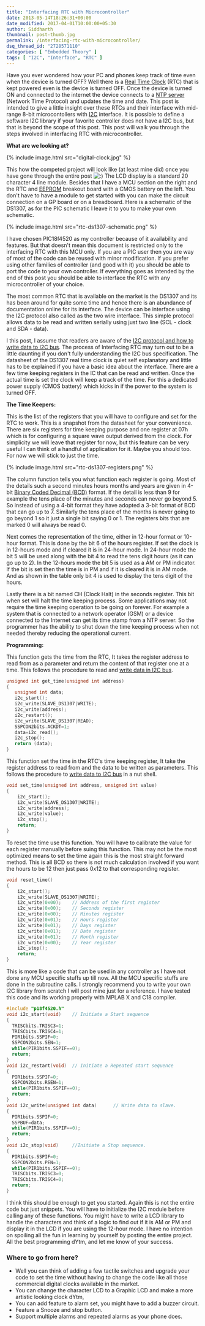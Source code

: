 ```yaml
---
title: "Interfacing RTC with Microcontroller"
date: 2013-05-14T18:26:31+00:00
date_modified: 2017-04-01T10:00:00+05:30
author: Siddharth
thumbnail: post-thumb.jpg
permalink: /interfacing-rtc-with-microcontroller/
dsq_thread_id: "2728571110"
categories: [ "Embedded Theory" ]
tags: [ "I2C", "Interface", "RTC" ]
---
```


Have you ever wondered how your PC and phones keep track of time even when the device is turned OFF? Well there is a <a title="Real-time clock" href="http://en.wikipedia.org/wiki/Real-time_clock" target="_blank" rel="wikipedia">Real Time Clock</a> (RTC) that is kept powered even is the device is turned OFF. Once the device is turned ON and connected to the internet the device connects to a <a title="Network Time Protocol" href="http://ntp.org/" target="_blank" rel="homepage">NTP server</a> (Network Time Protocol) and updates the time and date. This post is intended to give a little insight over these RTCs and their interface with mid-range 8-bit microcontollers with <a title="IA2C" href="http://en.wikipedia.org/wiki/I%C2%B2C" target="_blank" rel="wikipedia">I2C</a> interface. It is possible to define a software I2C library if your favorite controller does not have a I2C bus, but that is beyond the scope of this post. This post will walk you through the steps involved in interfacing RTC with microcontroller.

**What are we looking at?**

{% include image.html src="digital-clock.jpg" %}

This how the competed project will look like (at least mine did) once you have gone through the entire post ![:)](http://s0.wp.com/wp-includes/images/smilies/icon_smile.gif?m=1129645325g) The LCD display is a standard 20 character 4 line module. Besides that I have a MCU section on the right and the RTC and <a title="EEPROM" href="http://en.wikipedia.org/wiki/EEPROM" target="_blank" rel="wikipedia">EEPROM</a> breakout board with a CMOS battery on the left. You don't have to have a module to get started with you can make the circuit connection on a GP board or on a breadboard. Here is a schematic of the DS1307, as for the PIC schematic I leave it to you to make your own schematic.


{% include image.html src="rtc-ds1307-schematic.png" %}

I have chosen PIC18f4520 as my controller because of it availability and features. But that doesn't mean this document is restricted only to the interfacing RTC with this MCU only. If you are a PIC user then you are way of most of the code can be reused with minor modification. If you prefer using other families of controller (and good with it) you should be able to port the code to your own controller. If everything goes as intended by the end of this post you should be able to interface the RTC with any microcontroller of your choice.

The most common RTC that is available on the market is the DS1307 and its has been around for quite some time and hence there is an abundance of documentation online for its interface. The device can be interface using the I2C protocol also called as the two wire interface. This simple protocol allows data to be read and written serially using just two line (SCL - clock and SDA - data).

I this post, I assume that readers are aware of the [I2C protocol and how to write data to I2C bus](/two-wire-interface-i2c-protocol-in-a-nut-shell/). The process of Interfacing RTC may turn out to be a little daunting if you don't fully understanding the I2C bus specification. The datasheet of the DS1307 real time clock is quiet self explanatory and little has to be explained if you have a basic idea about the interface. There are a few time keeping registers in the IC that can be read and written. Once the actual time is set the clock will keep a track of the time. For this a dedicated power supply (CMOS battery) which kicks in if the power to the system is turned OFF.

**The Time Keepers:**

This is the list of the registers that you will have to configure and set for the RTC to work. This is a snapshot from the datasheet for your convenience. There are six registers for time keeping purpose and one register at 07h which is for configuring a square wave output derived from the clock. For simplicity we will leave that register for now, but this feature can be very useful I can think of a handful of application for it. Maybe you should too. For now we will stick to just the time.

{% include image.html src="rtc-ds1307-registers.png" %}

The column function tells you what function each register is going. Most of the details such a second minutes hours months and years are given in 4-bit [Binary Coded Decimal (BCD)](http://en.wikipedia.org/wiki/Binary-coded_decimal) format. If the detail is less than 9 for example the tens place of the minutes and seconds can never go beyond 5. So instead of using a 4-bit format they have adopted a 3-bit format of BCD that can go up to 7. Similarly the tens place of the months is never going to go beyond 1 so it just a single bit saying 0 or 1. The registers bits that are marked 0 will always be read 0.

Next comes the representation of the time, either in 12-hour format or 10-hour format. This is done by the bit 6 of the hours register. If set the clock is in 12-hours mode and if cleared it is in 24-hour mode. In 24-hour mode the bit 5 will be used along with the bit 4 to read the tens digit hours (as it can go up to 2). In the 12-hours mode the bit 5 is used as a AM or PM indicator. If the bit is set then the time is in PM and if it is cleared it is in AM mode. And as shown in the table only bit 4 is used to display the tens digit of the hours.

Lastly there is a bit named CH (Clock Halt) in the seconds register. This bit when set will halt the time keeping process. Some applications may not require the time keeping operation to be going on forever. For example a system that is connected to a network operator (GSM) or a device connected to the Internet can get its time stamp from a NTP server. So the programmer has the ability to shut down the time keeping process when not needed thereby reducing the operational current.

**Programming:**

This function gets the time from the RTC, It takes the register address to read from as a parameter and return the content of that register one at a time. This follows the procedure to read and [write data in I2C bus](/two-wire-interface-i2c-protocol-in-a-nut-shell/).

``` c
unsigned int get_time(unsigned int address)
{
   unsigned int data;
   i2c_start();
   i2c_write(SLAVE_DS1307|WRITE);
   i2c_write(address);
   i2c_restart();
   i2c_write(SLAVE_DS1307|READ);
   SSPCON2bits.ACKDT=1;
   data=i2c_read();
   i2c_stop();
   return (data);
}
```

This function set the time in the RTC's time keeping register, It take the register address to read from and the data to be written as parameters. This follows the procedure to [write data to I2C bus](/two-wire-interface-i2c-protocol-in-a-nut-shell/) in a nut shell.

``` c
void set_time(unsigned int address, unsigned int value)
{
    i2c_start();
    i2c_write(SLAVE_DS1307|WRITE);
    i2c_write(address);
    i2c_write(value);
    i2c_stop();
    return;
}
```

To reset the time use this function. You will have to calibrate the value for each register manually before suing this function. This may not be the most optimized means to set the time again this is the most straight forward method. This is all BCD so there is not much calculation involved if you want the hours to be 12 then just pass 0x12 to that corresponding register.

``` c
void reset_time()
{
    i2c_start();
    i2c_write(SLAVE_DS1307|WRITE);
    i2c_write(0x00);    // Address of the first register
    i2c_write(0x00);    // Seconds register
    i2c_write(0x00);    // Minutes register
    i2c_write(0x01);    // Hours register
    i2c_write(0x01);    // Days register
    i2c_write(0x01);    // Date register
    i2c_write(0x01);    // Month register
    i2c_write(0x00);    // Year register
    i2c_stop();
    return;
}
```

This is more like a code that can be used in any controller as I have not done any MCU specific stuffs up till now. All the MCU specific stuffs are done in the subroutine calls. I strongly recommend you to write your own I2C library from scratch I will post mine just for a reference. I have tested this code and its working properly with MPLAB X and C18 compiler.

``` c
#include "p18f4520.h"
void i2c_start(void)    // Initiate a Start sequence
{
  TRISCbits.TRISC3=1;
  TRISCbits.TRISC4=1;
  PIR1bits.SSPIF=0;
  SSPCON2bits.SEN=1;
  while(PIR1bits.SSPIF==0);
  return;
}
void i2c_restart(void)  // Initiate a Repeated start sequence
{
  PIR1bits.SSPIF=0;
  SSPCON2bits.RSEN=1;
  while(PIR1bits.SSPIF==0);
  return;
}
void i2c_write(unsigned int data)      // Write data to slave.
{
  PIR1bits.SSPIF=0;
  SSPBUF=data;
  while(PIR1bits.SSPIF==0);
  return;
}
void i2c_stop(void)     //Initiate a Stop sequence.
{
  PIR1bits.SSPIF=0;
  SSPCON2bits.PEN=1;
  while(PIR1bits.SSPIF==0);
  TRISCbits.TRISC3=0;
  TRISCbits.TRISC4=0;
  return;
}
```

I think this should be enough to get you started. Again this is not the entire code but just snippets. You will have to initialize the I2C module before calling any of these functions. You might have to write a LCD library to handle the characters and think of a logic to find out if it is AM or PM and display it in the LCD if you are using the 12-hour mode.  I have no intention on spoiling all the fun in learning by yourself by posting the entire project. All the best programming dYtm, and let me know of your success.

### Where to go from here?

  * Well you can think of adding a few tactile switches and upgrade your code to set the time without having to change the code like all those commercial digital clocks available in the market.
  * You can change the character LCD to a Graphic LCD and make a more artistic looking clock dYtm,
  * You can add feature to alarm set, you might have to add a buzzer circuit.
  * Feature a Snooze and stop button.
  * Support multiple alarms and repeated alarms as your phone does.
